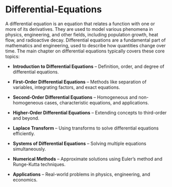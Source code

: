 # Differential-Equations
A differential equation is an equation that relates a function with one or more of its derivatives. They are used to model various phenomena in physics, engineering, and other fields, including population growth, heat flow, and radioactive decay. Differential equations are a fundamental part of mathematics and engineering, used to describe how quantities change over time. The main chapter on differential equations typically covers these core topics:

* **Introduction to Differential Equations** – Definition, order, and degree of differential equations.

* **First-Order Differential Equations** – Methods like separation of variables, integrating factors, and exact equations.

* **Second-Order Differential Equations** – Homogeneous and non-homogeneous cases, characteristic equations, and applications.

* **Higher-Order Differential Equations** – Extending concepts to third-order and beyond.

* **Laplace Transform** – Using transforms to solve differential equations efficiently.

* **Systems of Differential Equations** – Solving multiple equations simultaneously.

* **Numerical Methods** – Approximate solutions using Euler’s method and Runge-Kutta techniques.

* **Applications** – Real-world problems in physics, engineering, and economics.

